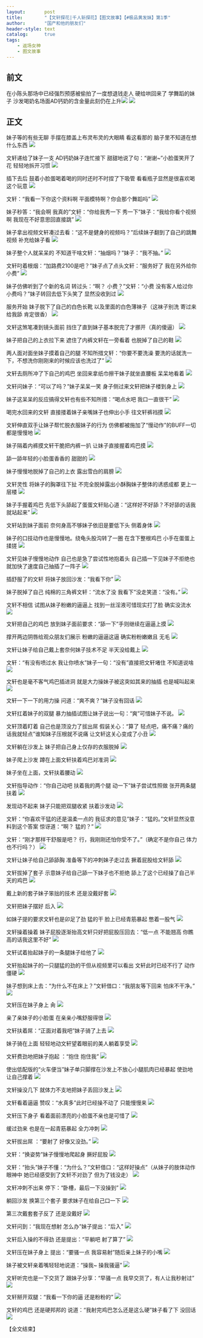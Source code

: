 ```yaml
---
layout:       post
title:        "【文轩探花|千人斩探花】【图文故事】【#极品黄发妹】第1季"
author:       "国产和他的朋友们"
header-style: text
catalog:      true
tags:
    - 返场女神
    - 图文故事
---
```


## 前文

在小陈头那场中已经强烈预感被偷拍了一度想退钱走人 硬给哄回来了
学舞蹈的妹子 沙发喝奶名场面AD钙奶的含金量此刻仍在上升![](https://tju.7pzzv.us/tupian/forum/202503/14/205916kiq4ikuotogh6jup.gif)
![](https://tju.7pzzv.us/tupian/forum/202503/14/210955jgcvz7s2vg27uui2.gif)

## 正文

妹子等的有些无聊 手摆在膝盖上布灵布灵的大眼睛 看这看那的 脑子里不知道在想什么东西
![](https://tju.7pzzv.us/tupian/forum/202504/04/105924wh9u5ozb666h6uou.gif)

文轩递给了妹子一支 AD钙奶妹子连忙接下 甜甜地说了句：“谢谢~”小脸蛋笑开了花 轻轻地拆开习惯
![](https://tju.7pzzv.us/tupian/forum/202504/04/105932noj913eze6d0joqz.gif)

插下去后 鼓着小脸蛋喝着喝的同时还时不时捏了下吸管 看看瓶子显然是很喜欢喝这个玩意
![](https://tju.7pzzv.us/tupian/forum/202504/04/105940cmrxnbmbz3xd7587.gif)

文轩：“我看一下你这个资料啊 平面模特啊？你会那个舞蹈吗”
![](https://tju.7pzzv.us/tupian/forum/202504/04/105946np6fg7uezepzgair.gif)

妹子秒答：“我会啊 我真的”文轩：“你给我秀一下 秀一下”妹子：“我给你看个视频啊 我现在不好意思回直接跳”
![](https://tju.7pzzv.us/tupian/forum/202504/04/105955rgwob2hhhbwhhovh.gif)

妹子拿出视频文轩凑过去看：“这不是健身的视频吗？”后续妹子翻到了自己的跳舞视频 补充给妹子看
![](https://tju.7pzzv.us/tupian/forum/202504/04/110002sktvk6kpkxezp0ae.gif)

妹子整个人就呆呆的 不知道干啥文轩：“抽烟吗？”妹子：“我不抽。”
![](https://tju.7pzzv.us/tupian/forum/202504/04/110015sdzr4a4p1h8htrh2.gif)

文轩叼着根烟：“加路费2100是吧？”妹子点了点头文轩：“服务好了 我在另外给你小费”
![](https://tju.7pzzv.us/tupian/forum/202504/04/110026y1gljgrxt1yx0dxx.gif)

妹子仿佛听到了个新的名词 转过头：“啊？ 小费？”文轩：“小费 没有客人给过你小费吗？”妹子转回去低下头笑了 显然没收到过
![](https://tju.7pzzv.us/tupian/forum/202504/04/110045ab9tybqqmt9jfj4z.gif)

服务开始 妹子脱下了自己的白色长靴 以及里面的白色薄袜子（这袜子别洗 寄过来给我舔 肯定很香）
![](https://tju.7pzzv.us/tupian/forum/202504/04/110059svmdzytmtvtwddxm.gif)

文轩这煞笔凑到镜头面前 挡住了直到妹子基本脱完了才挪开（真的傻逼）
![](https://tju.7pzzv.us/tupian/forum/202504/04/110107lmxyn94379y7svys.gif)

妹子把自己的上衣拉下来 遮住了内裤文轩在一旁看着 也脱掉了自己的鞋
![](https://tju.7pzzv.us/tupian/forum/202504/04/110117zq55g53y6fxs2nqn.gif)

两人面对面坐妹子摸着自己的腿 不知所措文轩：“你要不要洗澡 要洗的话就洗一下，不想洗你刚刚来的时候应该也洗过了”
![](https://tju.7pzzv.us/tupian/forum/202504/04/110128m558kls8pl55r878.gif)

文轩去厕所冲了下自己的鸡巴 坐回来拿纸巾擦干妹子就坐直腰板 呆呆地看着
![](https://tju.7pzzv.us/tupian/forum/202504/04/110139jjgcguf9tctu9j1g.gif)

文轩问妹子：“可以了吗？”妹子呆呆一笑 身子侧过来文轩把妹子楼到身上
![](https://tju.7pzzv.us/tupian/forum/202504/04/110149wmqitxk29k232qk2.gif)

妹子这呆呆的反应搞得文轩也有些不知所措：“喝点水吧 我口一直很干”
![](https://tju.7pzzv.us/tupian/forum/202504/04/110200p7supfnrwjekpwn1.gif)

喝完水回来的文轩 直接搂着妹子亲嘴妹子也伸出小手 往文轩裤裆摸
![](https://tju.7pzzv.us/tupian/forum/202504/04/110211eptazafe52kbbkog.gif)

文轩伸直双手让妹子帮忙脱衣服妹子的行为 仿佛都被施加了“慢动作”的BUFF一切都是慢慢地
![](https://tju.7pzzv.us/tupian/forum/202504/04/110223gefurr6f2brbr66i.gif)

妹子隔着内裤摸文轩干脆把内裤一扒 让妹子直接握着鸡巴摸
![](https://tju.7pzzv.us/tupian/forum/202504/04/110235ztoyyroyyrag9x9x.gif)

舔一舔年轻的小脸蛋香香的 甜甜的
![](https://tju.7pzzv.us/tupian/forum/202504/04/110244hgx7oy71e1xxbwz9.gif)

妹子慢慢地脱掉了自己的上衣 露出雪白的肩膀 
![](https://tju.7pzzv.us/tupian/forum/202504/04/110255eo4a27pp07cnoofa.gif)

文轩灵性 将妹子的胸罩往下扯 不完全脱掉露出小酥胸妹子整体的诱惑成都 更上一层楼
![](https://tju.7pzzv.us/tupian/forum/202504/04/110305qq66mubbvmhggqv3.gif)

妹子手握着鸡巴 先低下头舔起了蛋蛋文轩贴心道：“这样好不好舔？不好舔的话我就站起来”
![](https://tju.7pzzv.us/tupian/forum/202504/04/110319x7a4f2vsx6jxq1od.gif)

文轩站到妹子面前 奈何身高不够妹子依旧是要低下头 侧着身体
![](https://tju.7pzzv.us/tupian/forum/202504/04/110331ijhvydcoyzodhiib.gif)

妹子的口技动作也是慢慢地。绕龟头股沟转了一圈 在含下整根鸡巴 小手在蛋蛋上揉搓
![](https://tju.7pzzv.us/tupian/forum/202504/04/110341ycoo1zcaixz70pee.gif)

文轩见妹子慢慢地动作 自己也是急了尝试性地抱着头 自己插一下见妹子不拒绝也就加快了速度自己抽插了一阵子
![](https://tju.7pzzv.us/tupian/forum/202504/04/110348wd3p3t9hh39thw3e.gif)

插舒服了的文轩 将妹子放回沙发：“我看下你”
![](https://tju.7pzzv.us/tupian/forum/202504/04/110356c32l0f3jdhditi4i.gif)

妹子脱掉了自己 纯棉的三角裤文轩：“流水了没 我看下”没走笑道：“没有。”
![](https://tju.7pzzv.us/tupian/forum/202504/04/110406bk909l709gw7bkz1.gif)

文轩不相信 试图从妹子粉嫩的逼逼上 找到一丝淫液可惜现实打了脸 确实没流水
![](https://tju.7pzzv.us/tupian/forum/202504/04/110413h0fp5z01lp0scbjb.gif)

文轩把自己的鸡巴 放到妹子面前要求：“舔一下”手则继续在逼逼上摸
![](https://tju.7pzzv.us/tupian/forum/202504/04/110420kiiijf17pc9sji9f.gif)

撑开两边阴唇给观众朋友们展示 粉嫩的逼逼这逼 确实粉粉嫩嫩且 无毛
![](https://tju.7pzzv.us/tupian/forum/202504/04/110428m74xzhskar7r9krj.gif)

文轩让妹子给自己戴上套奈何妹子技术不足 半天没给戴上
![](https://tju.7pzzv.us/tupian/forum/202504/04/110439wozsg4sjfd9lsbss.gif)

文轩：“有没有喷过水 我让你喷水”妹子一句：“没有”直接把文轩堵住 不知道说啥
![](https://tju.7pzzv.us/tupian/forum/202504/04/110451rspk4djyzgghhezw.gif)

文轩也是毫不客气鸡巴插进洞 就是大力操妹子被这突如其来的抽插 也是喊叫起来
![](https://tju.7pzzv.us/tupian/forum/202504/04/110500vss5xzm712tfgwul.gif)

文轩一下一下的用力操 问道：“爽不爽？”妹子没有回话
![](https://tju.7pzzv.us/tupian/forum/202504/04/110507rv6hyyyupg926ylb.gif)

文轩扛着妹子的双腿 暴力抽插试图让妹子说出一句：“爽”可惜妹子不说。
![](https://tju.7pzzv.us/tupian/forum/202504/04/110517vihzkynkvcdnn52k.gif)

文轩顶着盯着 自己也是顶没力了拔出屌 假装关心：“算了 轻点吧，痛不痛？痛的话我就轻点”谁知妹子压根就不说痛 让文轩这关心变成了小丑
![](https://tju.7pzzv.us/tupian/forum/202504/04/110525xjxo9f2o15g8cdyo.gif)

文轩躺在沙发上 妹子把自己身上仅存的衣服脱掉
![](https://tju.7pzzv.us/tupian/forum/202504/04/110536b03j5jva7zdf3h03.gif)

妹子爬上沙发 蹲在上面文轩扶着鸡巴对准洞
![](https://tju.7pzzv.us/tupian/forum/202504/04/110546k92dz9twa2yiek9x.gif)

妹子坐在上面，文轩扶着腰动 
![](https://tju.7pzzv.us/tupian/forum/202504/04/110555d3myvcl23oz3g2nu.gif)

文轩指导动作：“你自己动吧 扶着我的两个腿 动一下”妹子尝试性照做 张开两条腿扶着
![](https://tju.7pzzv.us/tupian/forum/202504/04/110604cwo8wq3ylqq35q3l.gif)

发现动不起来 妹子只能把双腿收紧 扶着沙发动
![](https://tju.7pzzv.us/tupian/forum/202504/04/110613n8qsks0k0vzsh27o.gif)

文轩：“你喜欢干猛的还是温柔一点的 我征求的意见”妹子：“猛的。”文轩显然没意料到这个答案 惊讶道：“啊？ 猛的？”
![](https://tju.7pzzv.us/tupian/forum/202504/04/110624bl8mhnsnowxn88l8.gif)

文轩：“刚才那样干舒服是吧？ 行，我刚刚还怕你受不了。”（确定不是你自己 体力也不行吗？）
![](https://tju.7pzzv.us/tupian/forum/202504/04/110634gxuhtr6dutuudjxk.gif)

文轩让妹子给自己舔舔胸 准备等下的冲刺妹子走过去 撅着屁股给文轩舔
![](https://tju.7pzzv.us/tupian/forum/202504/04/110644m485rx45xgd8gvgh.gif)

文轩拔掉了套子 示意妹子给自己舔一下妹子也不拒绝 舔上了这个已经操了自己半天的鸡巴
![](https://tju.7pzzv.us/tupian/forum/202504/04/110653erm8a1rmr8470yry.gif)

戴上新的套子妹子笨拙的技术 还是没戴好套
![](https://tju.7pzzv.us/tupian/forum/202504/04/110700qzjqxozmvjpkbjbz.gif)

文轩把妹子摆好 后入
![](https://tju.7pzzv.us/tupian/forum/202504/04/110711zyohf7n9oszkaus7.gif)

如妹子提的要求文轩也是卯足了劲 猛的干 脸上已经青筋暴起 憋着一股气
![](https://tju.7pzzv.us/tupian/forum/202504/04/110721cd6bb1rdmbz9ebhp.gif)

文轩操着操着 妹子屁股逐渐抬高文轩只好把屁股压回去：“低一点 不能翘高 你瞧高的话我这里不好”
![](https://tju.7pzzv.us/tupian/forum/202504/04/110729ibr9uud7hr9vb97m.gif)

文轩试着抬起妹子的一条腿妹子给他了
![](https://tju.7pzzv.us/tupian/forum/202504/04/110736pguj5m4zfj004m8u.gif)

文轩抬起妹子的一只腿猛的劲的干但从视频里可以看出 文轩此时已经不行了 动作僵硬
![](https://tju.7pzzv.us/tupian/forum/202504/04/110749blcgtqm64eteltzj.gif)

妹子想到床上去：“为什么不在床上？”文轩借口：“我朋友等下回来 怕床不干净。”
![](https://tju.7pzzv.us/tupian/forum/202504/04/110757s3a653u1k3aw7f31.gif)

文轩压在妹子身上 肏
![](https://tju.7pzzv.us/tupian/forum/202504/04/110807yursevmgha3srpmp.gif)

亲了亲妹子的小脸蛋 在亲亲小嘴舒服得很
![](https://tju.7pzzv.us/tupian/forum/202504/04/110816i5h6ueoz6vdske5b.gif)

文轩扶着屌：“正面对着我吧”妹子骑了上去
![](https://tju.7pzzv.us/tupian/forum/202504/04/110825bz0grhyw6xhl6hlw.gif)

妹子骑在上面 轻轻地动文轩望着眼前的美人躺着享受
![](https://tju.7pzzv.us/tupian/forum/202504/04/110836nf5ewfl5loo5lbv3.gif)

文轩费劲地把妹子抱起 ：“抱住 抱住我”
![](https://tju.7pzzv.us/tupian/forum/202504/04/110844gxfhlpzf5xfjilkv.gif)

使出低配版的“火车便当”妹子单只脚撑在沙发上不放心小腿肌肉已经暴起 使劲地让自己撑着
![](https://tju.7pzzv.us/tupian/forum/202504/04/110851h5r7qqqq8w89mqaz.gif)

文轩操没几下 就体力不支地把妹子丢回沙发上
![](https://tju.7pzzv.us/tupian/forum/202504/04/110902txlmeh3t5m18t0tb.gif)

文轩看着逼逼 赞叹：“水真多”此时已经操不动了 只能慢慢来
![](https://tju.7pzzv.us/tupian/forum/202504/04/110912cyggmtx5d5cx35m5.gif)

文轩压下身子 看着面前漂亮的小脸蛋不亲也是可惜了 
![](https://tju.7pzzv.us/tupian/forum/202504/04/110922c8dq48fk7vz7a7k4.gif)

缓过劲来 也是在一起青筋暴起 全力冲刺
![](https://tju.7pzzv.us/tupian/forum/202504/04/110933md9hx18uj9jb908v.gif)

文轩拔出屌 ：“要射了 好像又没劲。”
![](https://tju.7pzzv.us/tupian/forum/202504/04/110942hxazhegtr3t99jax.gif)

文轩：“换姿势”妹子慢慢地爬起身 撅好屁股 
![](https://tju.7pzzv.us/tupian/forum/202504/04/110953bsb2tsoim4si62am.gif)

文轩：“抬头”妹子不懂：“为什么？”文轩借口：“这样好操点”（从妹子的肢体动作眼神中 她已经感受到了文轩不对劲了 但为了钱没走） 
![](https://tju.7pzzv.us/tupian/forum/202504/04/111000oqmgqaznawzxvvsd.gif)

文轩冲刺不出来 停下：“卧槽，最后一下没操到”
![](https://tju.7pzzv.us/tupian/forum/202504/04/111008bwxs53odq1bdy85q.gif)

躺回沙发 换第三个套子 要求妹子在给自己口一下
![](https://tju.7pzzv.us/tupian/forum/202504/04/111018i6gdg52wnubv96bz.gif)

第三次戴套套子反了 还是没戴好
![](https://tju.7pzzv.us/tupian/forum/202504/04/111028mg556wrgnpiiwwp6.gif)

文轩问到：“我现在想射 怎么办”妹子提出：“后入”
![](https://tju.7pzzv.us/tupian/forum/202504/04/111036kr93793xq359cq93.gif)

文轩后入操的不得劲 还是提出：“平躺吧 射了算了”
![](https://tju.7pzzv.us/tupian/forum/202504/04/111044skk228ys3jsyzkh2.gif)

文轩压在妹子身上 提出：“要骚一点 我容易射”随后亲上妹子的小嘴
![](https://tju.7pzzv.us/tupian/forum/202504/04/111057vdpgue5wzfzuwama.gif)

妹子被文轩亲着嘴轻轻地说道：“操我~ 操我骚逼”
![](https://tju.7pzzv.us/tupian/forum/202504/04/111107eoef554b55cukkfk.gif)

文轩听完也是一下交货了 跟妹子分享：“早骚一点 我早交货了，有人让我秒射过”
![](https://tju.7pzzv.us/tupian/forum/202504/04/111524e71t2cdzi1at1121.gif)

文轩掰开双腿：“我看一下你的逼 还是粉粉的”
![](https://tju.7pzzv.us/tupian/forum/202504/04/111606uiyw4iqy2cacw7ch.gif)

文轩的鸡巴 还是硬邦邦的 说道：“我射完鸡巴怎么还是这么硬”妹子看了下 没回话
![](https://tju.7pzzv.us/tupian/forum/202504/04/111652wkuzp5u0zsi6uuju.gif)

【全文结束】